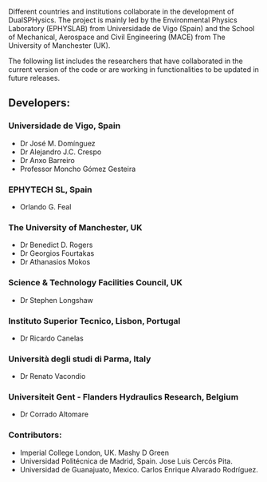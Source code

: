 Different countries and institutions collaborate in the development of DualSPHysics.
The project is mainly led by the Environmental Physics Laboratory (EPHYSLAB) from
Universidade de Vigo (Spain) and the School of Mechanical, Aerospace and Civil
Engineering (MACE) from The University of Manchester (UK).

The following list includes the researchers that have collaborated in the current version
of the code or are working in functionalities to be updated in future releases.

## Developers:
### Universidade de Vigo, Spain
* Dr José M. Domínguez
* Dr Alejandro J.C. Crespo
* Dr Anxo Barreiro
* Professor Moncho Gómez Gesteira

### EPHYTECH SL, Spain
* Orlando G. Feal

### The University of Manchester, UK
* Dr Benedict D. Rogers
* Dr Georgios Fourtakas
* Dr Athanasios Mokos

### Science & Technology Facilities Council, UK
* Dr Stephen Longshaw

### Instituto Superior Tecnico, Lisbon, Portugal
* Dr Ricardo Canelas

### Università degli studi di Parma, Italy
* Dr Renato Vacondio

### Universiteit Gent - Flanders Hydraulics Research, Belgium
* Dr Corrado Altomare

### Contributors:
* Imperial College London, UK. Mashy D Green
* Universidad Politécnica de Madrid, Spain. Jose Luis Cercós Pita.
* Universidad de Guanajuato, Mexico. Carlos Enrique Alvarado Rodríguez.